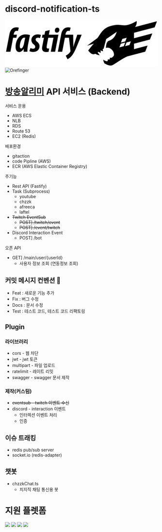 # discord-notification-ts

![fastify](https://github.com/fastify/graphics/raw/HEAD/fastify-landscape-outlined.svg)
![Orefinger](https://cdn.orefinger.click/post/466950273928134666/d2d0cc31-a00e-414a-aee9-60b2227ce42c.png)


# [방송알리미](https://orefinger.click) API 서비스 (Backend)

서비스 운용
- AWS ECS
- NLB
- RDS
- Route 53
- EC2 (Redis)

배포환경
- gitaction
- code Pipline (AWS)
- ECR (AWS Elastic Container Registry)

주기능
- Rest API (Fastify)
- Task (Subprocess)
  - youtube
  - chzzk
  - afreeca
  - laftel
- ~~Twitch EventSub~~
  - ~~POST\] /twitch/event~~
  - ~~POST\] /event/twitch~~
- Discord Interaction Event
  - POST\] /bot

오픈 API
- GET] /main/user/{userId}
  - 사용자 정보 조회 (연동정보 조회)


## 커밋 메시지 컨벤션 💬
- Feat : 새로운 기능 추가
- Fix : 버그 수정
- Docs : 문서 수정
- Test : 테스트 코드, 테스트 코드 리팩토링


## Plugin
### 라이브러리
- cors - 웹 차단
- jwt - jwt 토큰
- multipart - 파일 업로드
- ratelimit - 레이트 리밋
- swagger  - swagger 문서 제작
### 제작(커스텀)
- ~~eventsub - twitch 이벤트 수신~~
- discord - interaction 이벤트
  - 인터렉션 이벤트 처리
  - 인증

## 이슈 트래킹
- redis pub/sub server 
- socket.io (redis-adapter)


## 챗봇
- chzzkChat.ts
  - 치지직 채팅 통신용 봇

# 지원 플렛폼
<img src="https://cdn.orefinger.click/upload/466950273928134666/557750f3-8109-473a-8c52-fce47fe215d8.png" width="20%" height="auto">
<img src="https://cdn.orefinger.click/upload/466950273928134666/50a2f3e9-8281-4d8a-bf05-9a3d626cc2a4.jpg" width="20%" height="auto">
<img src="https://cdn.orefinger.click/post/466950273928134666/042375ef-c2d6-4b00-83b7-7353239b78de.png" width="20%" height="auto">
<img src="https://cdn.orefinger.click/upload/466950273928134666/eb6334d6-2be1-4755-a8e5-b438391d9e1d.png" width="20%" height="auto">
